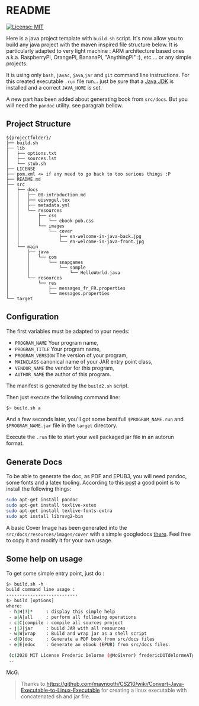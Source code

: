 # README

[![License: MIT](https://img.shields.io/badge/License-MIT-yellow.svg)](https://opensource.org/licenses/MIT)

Here is a java project template with `build.sh` script. It's now allow you to build any java project with the maven inspired file structure below. It is particularly adapted to very light machine : ARM architecture based ones a.k.a. RaspberryPi, OrangePi, BananaPi, "AnythingPi" :), etc ... or any simple projects.

It is using only `bash`, `javac`, `java`,`jar` and `git` command line instructions.
For this created executable `.run` file run... just be sure that a [Java JDK](https://www.oracle.com/java/technologies/java-se-glance.html "Go to the Java source and choose your favorite flavour from 8 to 15 !") is installed and a correct `JAVA_HOME` is set.

A new part has been added about generating book from `src/docs`. But you will need the `pandoc` utility. see paragrah bellow.

## Project Structure

```text
${projectfolder}/
├── build.sh
├── lib
│   ├── options.txt
│   ├── sources.lst
│   └── stub.sh
├── LICENSE
├── pom.xml <= if any need to go back to too serious things :P
├── README.md
├── src
│   ├── docs
│   │   ├── 00-introduction.md
│   │   ├── eisvogel.tex
│   │   ├── metadata.yml
│   │   └── resources
│   │       ├── css
│   │       │   └── ebook-pub.css
│   │       └── images
│   │           └── cover
│   │               ├── en-welcome-in-java-back.jpg
│   │               └── en-welcome-in-java-front.jpg
│   └── main
│       ├── java
│       │   └── com
│       │       └── snapgames
│       │           └── sample
│       │               └── HelloWorld.java
│       └── resources
│           └── res
│               ├── messages_fr_FR.properties
│               └── messages.properties
└── target
```

## Configuration

The first variables must be adapted to your needs:

- `PROGRAM_NAME` Your program name,
- `PROGRAM_TITLE` Your program name,
- `PROGRAM_VERSION` The version of your program,
- `MAINCLASS` canonical name of your JAR entry point class,
- `VENDOR_NAME` the vendor for this program,
- `AUTHOR_NAME` the author of this program.

The manifest is generated by the `build2.sh` script.

Then just execute the following command line:

```bash
$> build.sh a
```

And a few seconds later, you'll got some beatifull `$PROGRAM_NAME.run` and `$PROGRAM_NAME.jar` file in the `target` directory. 

Execute the `.run` file to start your well packaged jar file in an autorun format.

## Generate Docs

To be able to generate the doc, as PDF and EPUB3, you will need pandoc, some fonts and a latex tooling.
According to this [post](https://learnbyexample.github.io/customizing-pandoc/) a good point is to install the following things:

```bash
sudo apt-get install pandoc
sudo apt-get install texlive-xetex
sudo apt-get install texlive-fonts-extra
sudo apt install librsvg2-bin
```

A basic Cover Image has been generated into the `src/docs/resources/images/cover` with a simple googledocs [there](https://docs.google.com/presentation/d/1VtoZ8fxrF1zqL5hsDJO4LpGUIdDhVV66Fc0xhTh15CQ/edit?usp=sharing). Feel free to copy it and modify it for your own usage.

## Some help on usage

To get some simple entry point, just do :

```bash
$> build.sh -h
build command line usage :
---------------------------
$> build [options]
where:
 - h|H|?|*     : display this simple help
 - a|A|all     : perform all following operations
 - c|C|compile : compile all sources project
 - j|J|jar     : build JAR with all resources
 - w|W|wrap    : Build and wrap jar as a shell script
 - d|D|doc     : Generate a PDF book from src/docs files
 - e|E|edoc    : Generate an ebook (EPUB) from src/docs files.

 (c)2020 MIT License Frederic Delorme (@McGivrer) fredericDOTdelormeATgmailDOTcom
 --
```

McG.

> Thanks to https://github.com/maynooth/CS210/wiki/Convert-Java-Executable-to-Linux-Executable 
> for creating a linux executable with concatenated sh and jar file.
